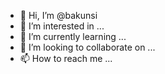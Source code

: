 - 👋 Hi, I’m @bakunsi
- 👀 I’m interested in ...
- 🌱 I’m currently learning ...
- 💞️ I’m looking to collaborate on ...
- 📫 How to reach me ...

<!---
bakunsi/bakunsi is a ✨ special ✨ repository because its `README.md` (this file) appears on your GitHub profile.
You can click the Preview link to take a look at your changes.
--->
